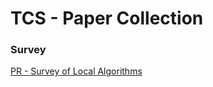 # TCS - Paper Collection

### Survey

[PR - Survey of Local Algorithms](https://jukkasuomela.fi/doc/local-survey.pdf)


